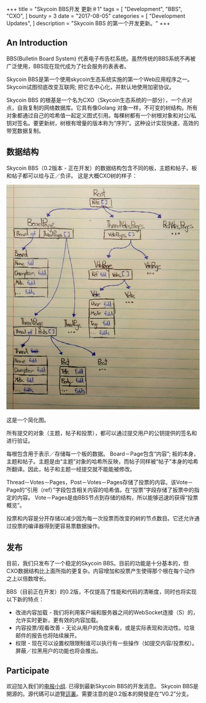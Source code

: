 +++
title = "Skycoin BBS开发 更新＃1"
tags = [
    "Development",
    "BBS",
    "CXO",
]
bounty = 3
date = "2017-08-05"
categories = [
    "Development Updates",
]
description = "Skycoin BBS 的第一个开发更新。"
+++

## An Introduction

BBS(Bulletin Board System) 代表电子布告栏系统。虽然传统的BBS系统不再被广泛使用，BBS现在现代成为了社会服务的表表者。


Skycoin BBS是第一个使用skycoin生态系统实施的第一个Web应用程序之一。 Skycoin试图彻底改变互联网; 把它去中心化，并默认地使用加密协议。

Skycoin BBS 的根基是一个名为CXO（Skycoin生态系统的一部分），一个点对点，自我复制的网络数据库。它具有像Golang 对象一样，不可变的树结构。所有对象都通过自己的哈希值一起定义图式引用。每棵树都有一个树根对象和对公/私钥对签名。要更新树，树根有增量的版本称为“序列”。这种设计实现快速，高效的带宽数据复制。


## 数据结构

Skycoin BBS（0.2版本 - 正在开发）的数据结构包含不同的板，主题和帖子。板和帖子都可以给与正／负评。
这是大概CXO树的样子：

![](https://raw.githubusercontent.com/skycoin/bbs/v0.2/doc/cxo_data_structure.jpg)

这是一个简化图。

所有提交的对象（主题，帖子和投票），都可以通过提交用户的公钥提供的签名和进行验证。

每根包含用于表示／存储每一个板的数据。 Board－Page包含“内容”; 板的本身，主题和帖子。主题是由“主题”对象的哈希所反映，而帖子同样被“帖子”本身的哈希所翻译。因此，帖子和主题一经提交就不能能被修改。

Thread－Votes－Pages，Post－Votes－Pages存储了投票的内容。该Vote－Page的“引用（ref）”字段包含相关内容的哈希值。在“投票”字段存储了扳票中的指定的内容。 Vote－Pages是由BBS节点到存储的结构，所以能够迅速的获得“投票概览”。

投票和内容是分开存储以减少因为每一次投票而改变的树的节点数目。它还允许通过投票的编译器得到更容易票数据操作。

## 发布

目前，我们只发布了一个稳定的Skycoin BBS。目前的功能是十分基本的，但CXO数据结构比上面所指的更复杂。内容增加和投票产生使得那个根在每个动作之上以倍数增长。

BBS（目前正在开发）的0.2版，不仅提高了性能和代码的清晰度，同时也将实现以下新的特点：

* 改进内容加载 - 我们将利用客户端和服务器之间的WebSocket连接（S）的，允许实时更新，更有效的内容加载。
* 内容投票/观看改善 - 无论从用户的角度来看，或是实际表现和流动性。垃圾邮件的报告也将陆续展开。
* 权限 - 现在可以设置权限限制谁可以执行有一些操作（如提交内容/投票权）。屏蔽／拉黑用户的功能也将会推出。

## Participate

欢迎加入我们的[电报小组](https://t.me/skycoinbbs).
已得到最新Skycoin BBS的开发消息。 
Skycoin BBS是開源的。源代碼可以遊覽[這裏](https://github.com/skycoin/bbs)。需要注意的是0.2版本的開發是在“V0.2”分支。

